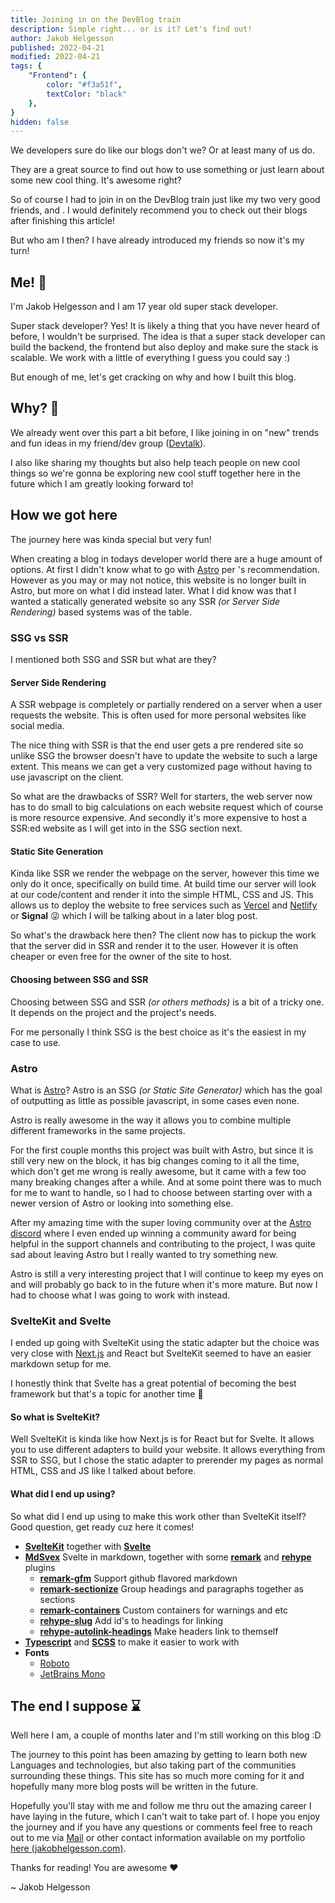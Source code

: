 ```yaml
---
title: Joining in on the DevBlog train 
description: Simple right... or is it? Let's find out!
author: Jakob Helgesson
published: 2022-04-21
modified: 2022-04-21
tags: {
    "Frontend": {
        color: "#f3a51f",
        textColor: "black"
    },
}
hidden: false
---
```


<script lang="ts"> 
    import Profile from '$lib/components/Profile.svelte';
</script>

We developers sure do like our blogs don't we? Or at least many of us do.

They are a great source to find out how to use something or just learn about some new cool thing. It's awesome right?

So of course I had to join in on the DevBlog train just like my two very good friends, <Profile name='luc' /> and <Profile name='antony' />.
I would definitely recommend you to check out their blogs after finishing this article!

But who am I then? I have already introduced my friends so now it's my turn!

## Me! 👋

I'm Jakob Helgesson and I am 17 year old super stack developer.

Super stack developer? Yes! It is likely a thing that you have never heard of before, I wouldn't be surprised. The idea is that a super stack developer can build the backend, the frontend but also deploy and make sure the stack is scalable. We work with a little of everything I guess you could say :)

But enough of me, let's get cracking on why and how I built this blog.

## Why? 🤔

We already went over this part a bit before, I like joining in on "new" trends and fun ideas in my friend/dev group ([Devtalk](https://devtalk.dev)).

I also like sharing my thoughts but also help teach people on new cool things so we're gonna be exploring new cool stuff together here in the future which I am greatly looking forward to!

## How we got here

The journey here was kinda special but very fun!

When creating a blog in todays developer world there are a huge amount of options. At first I didn't know what to go with [Astro](https://astro.build) per <Profile name='luc' />'s recommendation.
However as you may or may not notice, this website is no longer built in Astro, but more on what I did instead later.
What I did know was that I wanted a statically generated website so any SSR *(or Server Side Rendering)* based systems was of the table.

### SSG vs SSR

I mentioned both SSG and SSR but what are they?

#### Server Side Rendering

A SSR webpage is completely or partially rendered on a server when a user requests the website.
This is often used for more personal websites like social media.

The nice thing with SSR is that the end user gets a pre rendered site so unlike SSG the browser doesn't have to update the website to such a large extent.
This means we can get a very customized page without having to use javascript on the client.

So what are the drawbacks of SSR? Well for starters, the web server now has to do small to big calculations on each website request which of course is more resource expensive.
And secondly it's more expensive to host a SSR:ed website as I will get into in the SSG section next.

#### Static Site Generation

Kinda like SSR we render the webpage on the server, however this time we only do it once, specifically on build time. At build time our server will look at our code/content and render it into the simple HTML, CSS and JS. This allows us to deploy the website to free services such as [Vercel](https://vercel.com) and [Netlify](https://netlify.com) or **Signal** 😜 which I will be talking about in a later blog post.

So what's the drawback here then? The client now has to pickup the work that the server did in SSR and render it to the user. However it is often cheaper or even free for the owner of the site to host.

#### Choosing between SSG and SSR

Choosing between SSG and SSR *(or others methods)* is a bit of a tricky one. It depends on the project and the project's needs.

For me personally I think SSG is the best choice as it's the easiest in my case to use.

### Astro

What is [Astro](https://astro.build)? Astro is an SSG *(or Static Site Generator)* which has the goal of outputting as little as possible javascript, in some cases even none.

Astro is really awesome in the way it allows you to combine multiple different frameworks in the same projects.

For the first couple months this project was built with Astro, but since it is still very new on the block, it has big changes coming to it all the time, which don't get me wrong is really awesome, but it came with a few too many breaking changes after a while. And at some point there was to much for me to want to handle, so I had to choose between starting over with a newer version of Astro or looking into something else.

After my amazing time with the super loving community over at the [Astro discord](https://astro.build/chat) where I even ended up winning a community award for being helpful in the support channels and contributing to the project, I was quite sad about leaving Astro but I really wanted to try something new.

Astro is still a very interesting project that I will continue to keep my eyes on and will probably go back to in the future when it's more mature. But now I had to choose what I was going to work with instead.

<!-- My choice ended up being between [Next.js](https://nextjs.org) with React and [SvelteKit](https://sveltekit.org) with Svelte. I ended up with Svelte as I was more familiar with it and it was a lot easier to get started with. -->


### SvelteKit and Svelte

I ended up going with SvelteKit using the static adapter but the choice was very close with [Next.js](https://nextjs.org) and React but SvelteKit seemed to have an easier markdown setup for me.

I honestly think that Svelte has a great potential of becoming the best framework but that's a topic for another time 🤭

#### So what is SvelteKit?

Well SvelteKit is kinda like how Next.js is for React but for Svelte. It allows you to use different adapters to build your website. It allows everything from SSR to SSG, but I chose the static adapter to prerender my pages as normal HTML, CSS and JS like I talked about before.

#### What did I end up using?

So what did I end up using to make this work other than SvelteKit itself? Good question, get ready cuz here it comes!

* **[SvelteKit](https://sveltekit.org)** together with **[Svelte](https://svelte.dev)**
* **[MdSvex](https://mdsvex.pngwn.io/)** Svelte in markdown, together with some **[remark](https://github.com/remarkjs/remark)** and **[rehype](https://github.com/rehypejs/rehype)** plugins
  * **[remark-gfm](https://github.com/remarkjs/remark-gfm)** Support github flavored markdown
  * **[remark-sectionize](https://github.com/jake-low/remark-sectionize)** Group headings and paragraphs together as sections
  * **[remark-containers](https://github.com/Nevenall/remark-containers)** Custom containers for warnings and etc
  * **[rehype-slug](https://github.com/rehypejs/rehype-slug)** Add id's to headings for linking
  * **[rehype-autolink-headings](https://github.com/rehypejs/rehype-autolink-headings)** Make headers link to themself
* **[Typescript](https://www.typescriptlang.org/)** and **[SCSS](https://sass-lang.com/)** to make it easier to work with
* **Fonts**
  * [Roboto](https://fonts.google.com/specimen/Roboto)
  * [JetBrains Mono](https://fonts.google.com/specimen/JetBrains+Mono)

## The end I suppose ⌛

Well here I am, a couple of months later and I'm still working on this blog :D

The journey to this point has been amazing by getting to learn both new Languages and technologies, but also taking part of the communities surrounding these things. This site has so much more coming for it and hopefully many more blog posts will be written in the future.

Hopefully you'll stay with me and follow me thru out the amazing career I have laying in the future, which I can't wait to take part of. I hope you enjoy the journey and if you have any questions or comments feel free to reach out to me via [Mail](mailto:jakob@helgesson.dev) or other contact information available on my portfolio [here (jakobhelgesson.com)](https://jakob.helgesson.com).

Thanks for reading! You are awesome ❤️

~ Jakob Helgesson